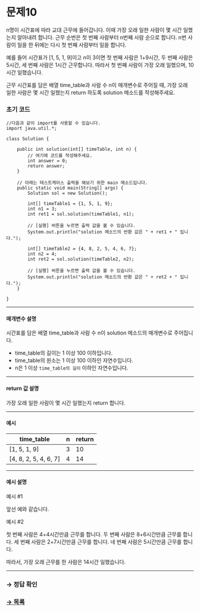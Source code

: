 # 문제10

n명이 시간표에 따라 교대 근무에 들어갑니다. 이때 가장 오래 일한 사람이 몇 시간 일했는지 알아내려 합니다. 근무 순번은 첫 번째 사람부터 n번째 사람 순으로 합니다. n번 사람이 일을 한 뒤에는 다시 첫 번째 사람부터 일을 합니다.

예를 들어 시간표가 [1, 5, 1, 9]이고 n이 3이면 첫 번째 사람은 1+9시간, 두 번째 사람은 5시간, 세 번째 사람은 1시간 근무합니다. 따라서 첫 번째 사람이 가장 오래 일했으며, 10시간 일했습니다.

근무 시간표를 담은 배열 time_table과 사람 수 n이 매개변수로 주어질 때, 가장 오래 일한 사람은 몇 시간 일했는지 return 하도록 solution 메소드를 작성해주세요.

### 초기 코드

```
//다음과 같이 import를 사용할 수 있습니다.
import java.util.*;

class Solution {

    public int solution(int[] timeTable, int n) {
    	// 여기에 코드를 작성해주세요.
        int answer = 0;
        return answer;
    }
    
    // 아래는 테스트케이스 출력을 해보기 위한 main 메소드입니다.
    public static void main(String[] args) {
        Solution sol = new Solution();
        
        int[] timeTable1 = {1, 5, 1, 9};
        int n1 = 3;
        int ret1 = sol.solution(timeTable1, n1);
        
        // [실행] 버튼을 누르면 출력 값을 볼 수 있습니다.
        System.out.println("solution 메소드의 반환 값은 " + ret1 + " 입니다.");
        
        int[] timeTable2 = {4, 8, 2, 5, 4, 6, 7};
        int n2 = 4;
        int ret2 = sol.solution(timeTable2, n2);
        
        // [실행] 버튼을 누르면 출력 값을 볼 수 있습니다.
        System.out.println("solution 메소드의 반환 값은 " + ret2 + " 입니다.");
    }
 
}
```

---

#### 매개변수 설명
시간표를 담은 배열 time_table과 사람 수 n이 solution 메소드의 매개변수로 주어집니다.

* time_table의 길이는 1 이상 100 이하입니다.
* time_table의 원소는 1 이상 100 이하인 자연수입니다.
* n은 1 이상 `time_table의 길이` 이하인 자연수입니다.

---

#### return 값 설명
가장 오래 일한 사람이 몇 시간 일했는지 return 합니다.

---

#### 예시

| time_table |n|return |
|---|---|------|
|[1, 5, 1, 9] |3| 10|
| [4, 8, 2, 5, 4, 6, 7]|4 | 14|

---

#### 예시 설명

예시 #1

앞선 예와 같습니다.

예시 #2

첫 번째 사람은 4+4시간만큼 근무를 합니다.
두 번째 사람은 8+6시간만큼 근무를 합니다.
세 번째 사람은 2+7시간만큼 근무를 합니다.
네 번째 사람은 5시간만큼 근무를 합니다.

따라서, 가장 오래 근무를 한 사람은 14시간 일했습니다.

---

### → 정답 확인

### [→ 목록](../ "COS Pro 2급 Java 5차")
